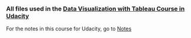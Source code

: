 ### All files used in the [Data Visualization with Tableau Course in Udacity](https://classroom.udacity.com/courses/ud1006)

For the notes in this course for Udacity, go to [Notes](https://github.com/PranavEranki/AI-Pre-Requisites/blob/master/Tableau/Notes.md)
